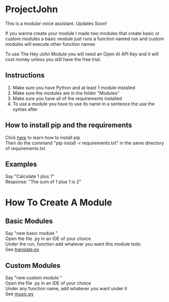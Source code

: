 # ProjectJohn
This is a modular voice assistant. Updates Soon!

If you wanna create your module I made two modules that create basic or custom modules a basic module just runs a function named run and custom modules will execute other function names

To use The Hey John Module you will need an Open AI API Key and it will cost money unless you still have the free trial.

## Instructions
1. Make sure you have Python and at least 1 module installed
2. Make sure the modules are in the folder "Modules"
3. Make sure you have all of the requirements installed
4. To use a module you have to use its name in a sentence the use the syntax after

## How to install pip and the requirements
Click <a href="https://www.geeksforgeeks.org/how-to-install-pip-on-windows/">here</a> to learn how to install pip <br />
Then do the command "pip install -r requirements.txt" in the same directory of requirements.txt

## Examples
Say "Calculate 1 plus 1" <br />
Response: "The sum of 1 plus 1 is 2"

# How To Create A Module
## Basic Modules
Say "new basic module <NAME>" <br />
Open the file <NAME>.py in an IDE of your choice <br />
Under the run, function add whatever you want this module todo <br />
See <a href="https://github.com/Turnrp/ProjectJohn/blob/main/Modules/translate.py">translate.py</a>

## Custom Modules
Say "new custom module <NAME>" <br />
Open the file <NAME>.py in an IDE of your choice <br />
Under any function name, add whatever you want under it <br />
See <a href="https://github.com/Turnrp/ProjectJohn/blob/main/Modules/music.py">music.py</a>
